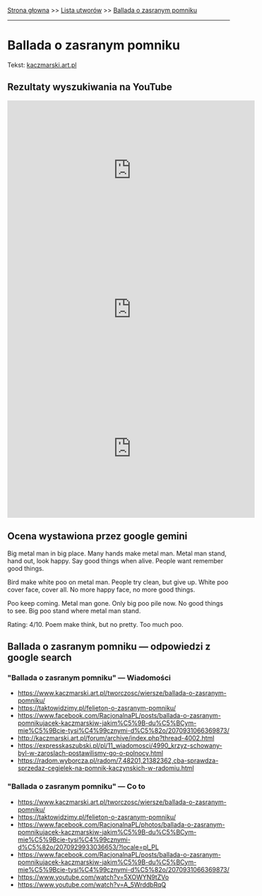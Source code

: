 [Strona głowna](../index.md) >> [Lista utworów](../list.md) >> [Ballada o zasranym pomniku](63.md)

---

# Ballada o zasranym pomniku

Tekst: [kaczmarski.art.pl](https://www.kaczmarski.art.pl/tworczosc/wiersze/ballada-o-zasranym-pomniku/)

## Rezultaty wyszukiwania na YouTube

<iframe width="560" height="315" src="https://www.youtube.com/embed/A_5WrddbRqQ?si=IdontcarewhotheIRSsendsImnotpayingtaxes" title="YouTube video player" frameborder="0" allow="accelerometer; autoplay; clipboard-write; encrypted-media; gyroscope; picture-in-picture; web-share" referrerpolicy="strict-origin-when-cross-origin" allowfullscreen></iframe>

<iframe width="560" height="315" src="https://www.youtube.com/embed/bXBdVQt_mFc?si=IdontcarewhotheIRSsendsImnotpayingtaxes" title="YouTube video player" frameborder="0" allow="accelerometer; autoplay; clipboard-write; encrypted-media; gyroscope; picture-in-picture; web-share" referrerpolicy="strict-origin-when-cross-origin" allowfullscreen></iframe>

<iframe width="560" height="315" src="https://www.youtube.com/embed/5XOWYN9tZVo?si=IdontcarewhotheIRSsendsImnotpayingtaxes" title="YouTube video player" frameborder="0" allow="accelerometer; autoplay; clipboard-write; encrypted-media; gyroscope; picture-in-picture; web-share" referrerpolicy="strict-origin-when-cross-origin" allowfullscreen></iframe>

## Ocena wystawiona przez google gemini

Big metal man in big place. Many hands make metal man. Metal man stand, hand out, look happy. Say good things when alive. People want remember good things. 

Bird make white poo on metal man. People try clean, but give up. White poo cover face, cover all. No more happy face, no more good things. 

Poo keep coming. Metal man gone. Only big poo pile now. No good things to see. Big poo stand where metal man stand.

Rating: 4/10. Poem make think, but no pretty. Too much poo.


## Ballada o zasranym pomniku — odpowiedzi z google search

### "Ballada o zasranym pomniku" — Wiadomości

 - <https://www.kaczmarski.art.pl/tworczosc/wiersze/ballada-o-zasranym-pomniku/>
 - <https://taktowidzimy.pl/felieton-o-zasranym-pomniku/>
 - <https://www.facebook.com/RacjonalnaPL/posts/ballada-o-zasranym-pomnikujacek-kaczmarskiw-jakim%C5%9B-du%C5%BCym-mie%C5%9Bcie-tysi%C4%99cznymi-d%C5%82o/2070931066369873/>
 - <http://kaczmarski.art.pl/forum/archive/index.php?thread-4002.html>
 - <https://expresskaszubski.pl/pl/11_wiadomosci/4990_krzyz-schowany-byl-w-zaroslach-postawilismy-go-o-polnocy.html>
 - <https://radom.wyborcza.pl/radom/7,48201,21382362,cba-sprawdza-sprzedaz-cegielek-na-pomnik-kaczynskich-w-radomiu.html>

### "Ballada o zasranym pomniku" — Co to

 - <https://www.kaczmarski.art.pl/tworczosc/wiersze/ballada-o-zasranym-pomniku/>
 - <https://taktowidzimy.pl/felieton-o-zasranym-pomniku/>
 - <https://www.facebook.com/RacjonalnaPL/photos/ballada-o-zasranym-pomnikujacek-kaczmarskiw-jakim%C5%9B-du%C5%BCym-mie%C5%9Bcie-tysi%C4%99cznymi-d%C5%82o/2070929933036653/?locale=pl_PL>
 - <https://www.facebook.com/RacjonalnaPL/posts/ballada-o-zasranym-pomnikujacek-kaczmarskiw-jakim%C5%9B-du%C5%BCym-mie%C5%9Bcie-tysi%C4%99cznymi-d%C5%82o/2070931066369873/>
 - <https://www.youtube.com/watch?v=5XOWYN9tZVo>
 - <https://www.youtube.com/watch?v=A_5WrddbRqQ>

